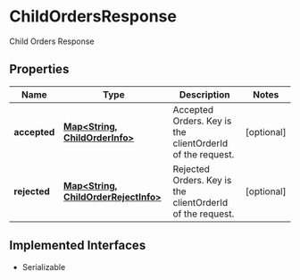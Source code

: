 

# ChildOrdersResponse

Child Orders Response

## Properties

Name | Type | Description | Notes
------------ | ------------- | ------------- | -------------
**accepted** | [**Map&lt;String, ChildOrderInfo&gt;**](ChildOrderInfo.md) | Accepted Orders. Key is the clientOrderId of the request. |  [optional]
**rejected** | [**Map&lt;String, ChildOrderRejectInfo&gt;**](ChildOrderRejectInfo.md) | Rejected Orders. Key is the clientOrderId of the request. |  [optional]


## Implemented Interfaces

* Serializable


